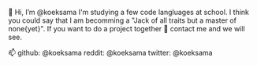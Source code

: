 👋 Hi, I’m @koeksama
I'm studying a few code langluages at school. I think you could say that I am becomming a "Jack of all traits but a master of none{yet}".
If you want to do a project together 💞️ contact me and we will see.

📫
github: @koeksama
reddit: @koeksama
twitter: @koeksama

<!---
koeksama/koeksama is a ✨ special ✨ repository because its `README.md` (this file) appears on your GitHub profile.
You can click the Preview link to take a look at your changes.
--->
